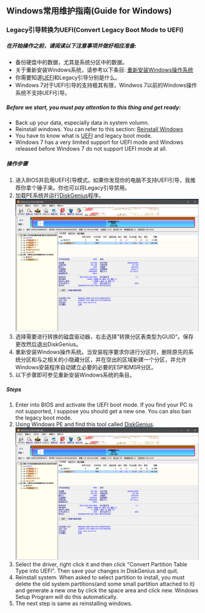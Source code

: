 ## Windows常用维护指南(Guide for Windows)

### Legacy引导转换为UEFI(Convert Legacy Boot Mode to UEFI)

##### 在开始操作之前，请阅读以下注意事项并做好相应准备:  
* 备份硬盘中的数据，尤其是系统分区中的数据。
* 关于重新安装Windows系统，请参考以下条目: [重新安装Windows操作系统](windows-reinstall.md)
* 你需要知道[UEFI](https://en.wikipedia.org/wiki/Unified_Extensible_Firmware_Interface)和Legacy引导分别是什么。
* Windows 7对于UEFI引导的支持极其有限，Windwos 7以前的Windows操作系统不支持UEFI引导。

##### Before we start, you must pay attention to this thing and get ready:  
* Back up your data, especially data in system volumn.
* Reinstall windows. You can refer to this section: [Reinstall Windows](windows-reinstall.md)
* You have to know what is [UEFI](https://en.wikipedia.org/wiki/Unified_Extensible_Firmware_Interface) and legacy boot mode.
* Windows 7 has a very limited support for UEFI mode and Windows released before Windows 7 do not support UEFI mode at all.

##### 操作步骤
1. 进入BIOS并启用UEFI引导模式。如果你发现你的电脑不支持UEFI引导，我推荐你拿个锤子来。你也可以将Legacy引导禁用。
2. 加载PE系统并运行[DiskGenius](http://www.diskgenius.cn/)程序。  
![](image/dg.png)  
3. 选择需要进行转换的磁盘驱动器，右击选择“转换分区表类型为GUID”。保存更改然后退出DiskGenius。
4. 重新安装Windows操作系统。当安装程序要求你进行分区时，删除原先的系统分区和与之相关的小隐藏分区，并在空出的区域新建一个分区，并允许Windows安装程序自动建立必要的必要的ESP和MSR分区。
5. 以下步骤即可参见重新安装Windows系统的条目。

##### Steps
1. Enter into BIOS and activate the UEFI boot mode. If you find your PC is not supported, I suppose you should get a new one. You can also ban the legacy boot mode.
2. Using Windows PE and find this tool called [DiskGenius](http://www.diskgenius.cn/).  
![](image/dg.png)  
3. Select the driver, right click it and then click "Convert Partition Table Type into UEFI". Then save your changes in DiskGenius and quit. 
4. Reinstall system. When asked to select partition to install, you must delete the old system partitions(and some small partition attached to it) and generate a new one by click the space area and click new. Windows Setup Program will do this automatically.  
5. The next step is same as reinstalling windows.
